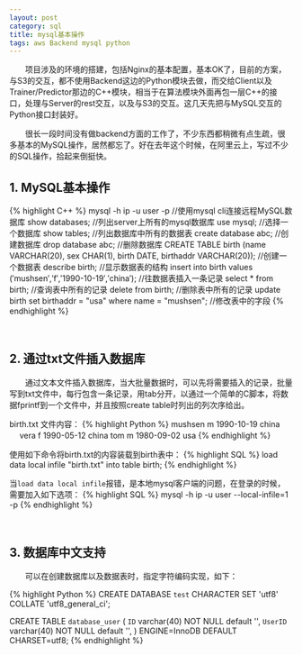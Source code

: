 ```yaml
---
layout: post
category: sql
title: mysql基本操作
tags: aws Backend mysql python
---
```


&emsp;&emsp;项目涉及的环境的搭建，包括Nginx的基本配置，基本OK了，目前的方案，与S3的交互，都不使用Backend这边的Python模块去做，而交给Client以及Trainer/Predictor那边的C++模块，相当于在算法模块外面再包一层C++的接口，处理与Server的rest交互，以及与S3的交互。这几天先把与MySQL交互的Python接口封装好。

<!--more-->

&emsp;&emsp;很长一段时间没有做backend方面的工作了，不少东西都稍微有点生疏，很多基本的MySQL操作，居然都忘了。好在去年这个时候，在阿里云上，写过不少的SQL操作，拾起来倒挺快。

## 1. MySQL基本操作

{% highlight C++ %}
mysql -h ip -u user -p    //使用mysql cli连接远程MySQL数据库
show databases;    //列出server上所有的mysql数据库
use mysql;    //选择一个数据库
show tables;    //列出数据库中所有的数据表
create database abc;    //创建数据库
drop database abc;    //删除数据库
CREATE TABLE birth (name VARCHAR(20), sex CHAR(1), birth DATE, birthaddr VARCHAR(20));    //创建一个数据表 
describe birth;    //显示数据表的结构
insert into birth values (′mushsen′,′f′,′1990-10-19′,′china′);    //往数据表插入一条记录
select * from birth;    //查询表中所有的记录
delete from birth;    //删除表中所有的记录
update birth set birthaddr = "usa" where name = "mushsen";    //修改表中的字段
{% endhighlight %}

<br />

## 2. 通过txt文件插入数据库

&emsp;&emsp;通过文本文件插入数据库，当大批量数据时，可以先将需要插入的记录，批量写到txt文件中，每行包含一条记录，用tab分开，以通过一个简单的C脚本，将数据fprintf到一个文件中，并且按照create table时列出的列次序给出。

birth.txt 文件内容：
{% highlight Python %}
mushsen m 1990-10-19 china 　 
vera f 1990-05-12 china 
tom m 1980-09-02 usa
{% endhighlight %}

使用如下命令将birth.txt的内容装载到birth表中：
{% highlight SQL %}
load data local infile "birth.txt" into table birth;
{% endhighlight %}

当`load data local infile`报错，是本地mysql客户端的问题，在登录的时候，需要加入如下选项：
{% highlight SQL %}
mysql -h ip -u user --local-infile=1 -p
{% endhighlight %}

<br />

## 3. 数据库中文支持 

&emsp;&emsp;可以在创建数据库以及数据表时，指定字符编码实现，如下：

{% highlight Python %}
CREATE DATABASE `test`
CHARACTER SET 'utf8'
COLLATE 'utf8_general_ci';

CREATE TABLE `database_user` (
`ID` varchar(40) NOT NULL default '',
`UserID` varchar(40) NOT NULL default '',
) ENGINE=InnoDB DEFAULT CHARSET=utf8;
{% endhighlight %}


